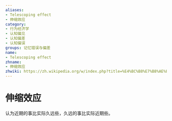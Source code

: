 ```yaml
---
aliases:
- Telescoping effect
- 伸缩效应
category:
- 行为经济学
- 认知偏见
- 认知偏差
- 认知偏误
groups: 记忆错误与偏差
name:
- Telescoping effect
zhname:
- 伸缩效应
zhwiki: https://zh.wikipedia.org/w/index.php?title=%E4%BC%B8%E7%B8%AE%E6%95%88%E6%87%89&action=edit&redlink=1
---
```


# 伸缩效应

认为近期的事比实际久远些，久远的事比实际近期些。
